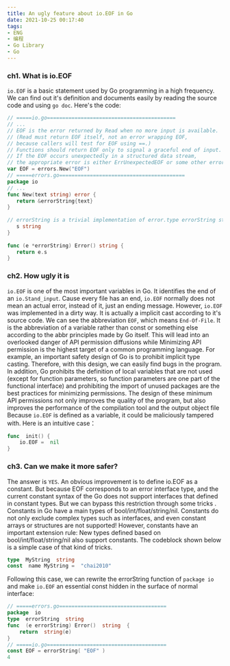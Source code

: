 ```yaml
---
title: An ugly feature about io.EOF in Go
date: 2021-10-25 00:17:40
tags: 
- ENG
- 编程
- Go Library
- Go
---
```

### <b>ch1. What is io.EOF</b>
`io.EOF` is a basic statement used by Go programming in a high frequency. We can find out it's definition and documents easily by reading the source code and using `go doc`. Here's the code:
```go
// =====io.go==========================================
// ...
// EOF is the error returned by Read when no more input is available.
// (Read must return EOF itself, not an error wrapping EOF,  
// because callers will test for EOF using ==.)
// Functions should return EOF only to signal a graceful end of input.
// If the EOF occurs unexpectedly in a structured data stream,
// the appropriate error is either ErrUnexpectedEOF or some other error// giving more detail.  
var EOF = errors.New("EOF")
// =====errors.go=========================================
package io
// ...
func New(text string) error {  
   return &errorString{text}  
}  
  
// errorString is a trivial implementation of error.type errorString struct {  
   s string  
}  
 
func (e *errorString) Error() string {  
   return e.s  
}
```

### <b>ch2. How ugly it is</b>
`io.EOF` is one of the most important variables in Go. It identifies the end of an `io.Stand_input`. Cause every file has an end, `io.EOF` normally does not mean an actual error, instead of it, just an ending message. However, `io.EOF` was implemented in a dirty way. It is actually a implicit cast according to it's source code. We can see the abbreviation `EOF`, which means `End-Of-File`. It is the abbreviation of a variable rather than const or something else according to the abbr principles made by Go itself. This will lead into an overlooked danger of API permission diffusions while Minimizing API permission is the highest target of a common programming language. For example, an important safety design of Go is to prohibit implicit type casting. Therefore, with this design, we can easily find bugs in the program. In addition, Go prohibits the definition of local variables that are not used (except for function parameters, so function parameters are one part of the functional interface) and prohibiting the import of unused packages are the best practices for minimizing permissions. The design of these minimum API permissions not only improves the quality of the program, but also improves the performance of the compilation tool and the output object file Because `io.EOF` is defined as a variable, it could be maliciously tampered with. Here is an intuitive case：
```go
func  init() {
	io.EOF =  nil
}
```
### <b>ch3. Can we make it more safer?</b>
The answer is `YES`. An obvious improvement is to define io.EOF as a constant. But because EOF corresponds to an error interface type, and the current constant syntax of the Go does not support interfaces that defined in constant types. But we can bypass this restriction through some tricks . Constants in Go have a main types of bool/int/float/string/nil. Constants do not only exclude complex types such as interfaces, and even constant arrays or structures are not supported! However, constants have an important extension rule: New types defined based on bool/int/float/string/nil also support constants. The codeblock shown below is a simple case of that kind of tricks.
```go
type  MyString  string
const  name MyString =  "chai2010"
```
Following this case, we can rewrite the errorString function of `package io` and make `io.EOF` an essential const hidden in the surface of normal interface:
```go
// =====errors.go===================================
package  io
type  errorString  string
func  (e errorString) Error()  string  {
	return  string(e)
}
// =====io.go=======================================
const EOF = errorString( "EOF" )
4
```